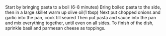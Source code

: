 Start by bringing pasta to a boil (6-8 minutes)
Bring boiled pasta to the side, then in a large skillet warm up olive oil(1 tbsp)
Next put chopped onions and garlic into the pan, cook till seared
Then put pasta and sauce into the pan and mix everything together, until even on all sides.
To finish of the dish, sprinkle basil and parmesan cheese as toppings.
